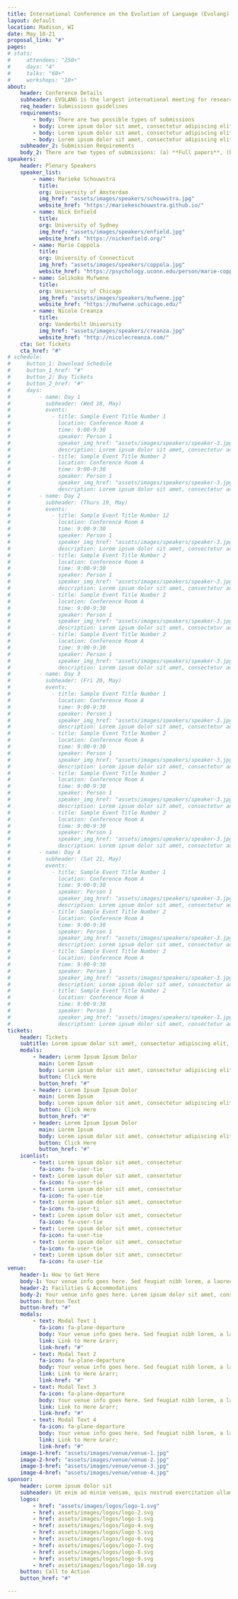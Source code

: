 ```yaml
---
title: International Conference on the Evolution of Language (Evolang) 2024
layout: default
location: Madison, WI
date: May 18-21
proposal_link: "#"
pages:
# stats:
#     attendees: "250+"
#     days: "4"
#     talks: "60+"
#     workshops: "10+"
about:
    header: Conference Details
    subheader: EVOLANG is the largest international meeting for researchers working on the origins and evolution of language. The conference is highly interdisciplinary, with contributions from disciplines including, but not limited to: anthropology, archeology, artificial life, biology, cognitive science, genetics, linguistics, modeling, paleontology, physiology, primatology, and psychology. Typically, about 300 delegates attend, with representatives from all these disciplines. 
    req_header: Submissiosn guidelines
    requirements:
        - body: There are two possible types of submissions
        - body: Lorem ipsum dolor sit amet, consectetur adipiscing elit, sed do
        - body: Lorem ipsum dolor sit amet, consectetur adipiscing elit, sed do
        - body: Lorem ipsum dolor sit amet, consectetur adipiscing elit, sed do
    subheader_2: Submission Requirements
    body_2: There are two types of submissions: (a) **Full papers**, (between 6 and 8 pages); and (b) **Abstracts** (up to 2 pages). Both full papers and abstracts will be considered for both podium presentation (15 min talk + 5 min Q&A) and for poster presentation. Submissions are limited to one first-authored podium presentation and one first-authored poster per person. There is no limit on non-first-authored submissions. When submitting, please indicate whether you prefer to be considered for inclusion as a talk, as a poster, or as either of the two, as well as whether you are currently planning to present your work on-site or online. (We are aware that this is a preliminary decision subject to change.) 
speakers:
    header: Plenary Speakers
    speaker_list:
        - name: Marieke Schouwstra
          title:
          org: University of Amsterdam
          img_href: "assets/images/speakers/schouwstra.jpg"
          website_href: "https://mariekeschouwstra.github.io/"
        - name: Nick Enfield
          title:
          org: University of Sydney
          img_href: "assets/images/speakers/enfield.jpg"
          website_href: "https://nickenfield.org/"
        - name: Marie Coppola
          title: 
          org: University of Connecticut
          img_href: "assets/images/speakers/coppola.jpg"
          website_href: "https://psychology.uconn.edu/person/marie-coppola/"
        - name: Salikoko Mufwene
          title:
          org: University of Chicago
          img_href: "assets/images/speakers/mufwene.jpg"
          website_href: "https://mufwene.uchicago.edu/"
        - name: Nicole Creanza
          title: 
          org: Vanderbilt University
          img_href: "assets/images/speakers/creanza.jpg"
          website_href: "http://nicolecreanza.com/"
    cta: Get Tickets
    cta_href: "#"
# schedule:
#     button_1: Download Schedule
#     button_1_href: "#"
#     button_2: Buy Tickets
#     button_2_href: "#"    
#     days:
#         - name: Day 1
#           subheader: (Wed 18, May)
#           events:
#             - title: Sample Event Title Number 1
#               location: Conference Room A
#               time: 9:00-9:30
#               speaker: Person 1
#               speaker_img_href: "assets/images/speakers/speaker-3.jpg"
#               description: Lorem ipsum dolor sit amet, consectetur adipiscing elit, sed do eiusmod tempor incididunt ut labore et dolore magna aliqua. Ut enim ad minim veniam, quis nostrud exercitation ullamco laboris nisi ut aliquip ex ea commodo consequat.
#             - title: Sample Event Title Number 2
#               location: Conference Room A
#               time: 9:00-9:30
#               speaker: Person 1
#               speaker_img_href: "assets/images/speakers/speaker-3.jpg"
#               description: Lorem ipsum dolor sit amet, consectetur adipiscing elit, sed do eiusmod tempor incididunt ut labore et dolore magna aliqua. Ut enim ad minim veniam, quis nostrud exercitation ullamco laboris nisi ut aliquip ex ea commodo consequat.
#         - name: Day 2
#           subheader: (Thurs 19, May)
#           events:
#             - title: Sample Event Title Number 12
#               location: Conference Room A
#               time: 9:00-9:30
#               speaker: Person 1
#               speaker_img_href: "assets/images/speakers/speaker-3.jpg"
#               description: Lorem ipsum dolor sit amet, consectetur adipiscing elit, sed do eiusmod tempor incididunt ut labore et dolore magna aliqua. Ut enim ad minim veniam, quis nostrud exercitation ullamco laboris nisi ut aliquip ex ea commodo consequat.
#             - title: Sample Event Title Number 2
#               location: Conference Room A
#               time: 9:00-9:30
#               speaker: Person 1
#               speaker_img_href: "assets/images/speakers/speaker-3.jpg"
#               description: Lorem ipsum dolor sit amet, consectetur adipiscing elit, sed do eiusmod tempor incididunt ut labore et dolore magna aliqua. Ut enim ad minim veniam, quis nostrud exercitation ullamco laboris nisi ut aliquip ex ea commodo consequat.
#             - title: Sample Event Title Number 2
#               location: Conference Room A
#               time: 9:00-9:30
#               speaker: Person 1
#               speaker_img_href: "assets/images/speakers/speaker-3.jpg"
#               description: Lorem ipsum dolor sit amet, consectetur adipiscing elit, sed do eiusmod tempor incididunt ut labore et dolore magna aliqua. Ut enim ad minim veniam, quis nostrud exercitation ullamco laboris nisi ut aliquip ex ea commodo consequat.
#             - title: Sample Event Title Number 2
#               location: Conference Room A
#               time: 9:00-9:30
#               speaker: Person 1
#               speaker_img_href: "assets/images/speakers/speaker-3.jpg"
#               description: Lorem ipsum dolor sit amet, consectetur adipiscing elit, sed do eiusmod tempor incididunt ut labore et dolore magna aliqua. Ut enim ad minim veniam, quis nostrud exercitation ullamco laboris nisi ut aliquip ex ea commodo consequat.
#         - name: Day 3
#           subheader: (Fri 20, May)
#           events:
#             - title: Sample Event Title Number 1
#               location: Conference Room A
#               time: 9:00-9:30
#               speaker: Person 1
#               speaker_img_href: "assets/images/speakers/speaker-3.jpg"
#               description: Lorem ipsum dolor sit amet, consectetur adipiscing elit, sed do eiusmod tempor incididunt ut labore et dolore magna aliqua. Ut enim ad minim veniam, quis nostrud exercitation ullamco laboris nisi ut aliquip ex ea commodo consequat.
#             - title: Sample Event Title Number 2
#               location: Conference Room A
#               time: 9:00-9:30
#               speaker: Person 1
#               speaker_img_href: "assets/images/speakers/speaker-3.jpg"
#               description: Lorem ipsum dolor sit amet, consectetur adipiscing elit, sed do eiusmod tempor incididunt ut labore et dolore magna aliqua. Ut enim ad minim veniam, quis nostrud exercitation ullamco laboris nisi ut aliquip ex ea commodo consequat.
#             - title: Sample Event Title Number 2
#               location: Conference Room A
#               time: 9:00-9:30
#               speaker: Person 1
#               speaker_img_href: "assets/images/speakers/speaker-3.jpg"
#               description: Lorem ipsum dolor sit amet, consectetur adipiscing elit, sed do eiusmod tempor incididunt ut labore et dolore magna aliqua. Ut enim ad minim veniam, quis nostrud exercitation ullamco laboris nisi ut aliquip ex ea commodo consequat.
#             - title: Sample Event Title Number 2
#               location: Conference Room A
#               time: 9:00-9:30
#               speaker: Person 1
#               speaker_img_href: "assets/images/speakers/speaker-3.jpg"
#               description: Lorem ipsum dolor sit amet, consectetur adipiscing elit, sed do eiusmod tempor incididunt ut labore et dolore magna aliqua. Ut enim ad minim veniam, quis nostrud exercitation ullamco laboris nisi ut aliquip ex ea commodo consequat.
#         - name: Day 4
#           subheader: (Sat 21, May)
#           events:
#             - title: Sample Event Title Number 1
#               location: Conference Room A
#               time: 9:00-9:30
#               speaker: Person 1
#               speaker_img_href: "assets/images/speakers/speaker-3.jpg"
#               description: Lorem ipsum dolor sit amet, consectetur adipiscing elit, sed do eiusmod tempor incididunt ut labore et dolore magna aliqua. Ut enim ad minim veniam, quis nostrud exercitation ullamco laboris nisi ut aliquip ex ea commodo consequat.
#             - title: Sample Event Title Number 2
#               location: Conference Room A
#               time: 9:00-9:30
#               speaker: Person 1
#               speaker_img_href: "assets/images/speakers/speaker-3.jpg"
#               description: Lorem ipsum dolor sit amet, consectetur adipiscing elit, sed do eiusmod tempor incididunt ut labore et dolore magna aliqua. Ut enim ad minim veniam, quis nostrud exercitation ullamco laboris nisi ut aliquip ex ea commodo consequat.
#             - title: Sample Event Title Number 2
#               location: Conference Room A
#               time: 9:00-9:30
#               speaker: Person 1
#               speaker_img_href: "assets/images/speakers/speaker-3.jpg"
#               description: Lorem ipsum dolor sit amet, consectetur adipiscing elit, sed do eiusmod tempor incididunt ut labore et dolore magna aliqua. Ut enim ad minim veniam, quis nostrud exercitation ullamco laboris nisi ut aliquip ex ea commodo consequat.
#             - title: Sample Event Title Number 2
#               location: Conference Room A
#               time: 9:00-9:30
#               speaker: Person 1
#               speaker_img_href: "assets/images/speakers/speaker-3.jpg"
#               description: Lorem ipsum dolor sit amet, consectetur adipiscing elit, sed do eiusmod tempor incididunt ut labore et dolore magna aliqua. Ut enim ad minim veniam, quis nostrud exercitation ullamco laboris nisi ut aliquip ex ea commodo consequat.
tickets:
    header: Tickets
    subtitle: Lorem ipsum dolor sit amet, consectetur adipiscing elit, sed do eiusmod tempor
    modals:
        - header: Lorem Ipsum Ipsum Dolor
          main: Lorem Ipsum
          body: Lorem ipsum dolor sit amet, consectetur adipiscing elit, sed do eiusmod tempor incididunt ut labore
          button: Click Here
          button_href: "#"
        - header: Lorem Ipsum Ipsum Dolor
          main: Lorem Ipsum
          body: Lorem ipsum dolor sit amet, consectetur adipiscing elit, sed do eiusmod tempor incididunt ut labore
          button: Click Here
          button_href: "#"
        - header: Lorem Ipsum Ipsum Dolor
          main: Lorem Ipsum
          body: Lorem ipsum dolor sit amet, consectetur adipiscing elit, sed do eiusmod tempor incididunt ut labore
          button: Click Here
          button_href: "#"
    iconlist:
        - text: Lorem ipsum dolor sit amet, consectetur
          fa-icon: fa-user-tie
        - text: Lorem ipsum dolor sit amet, consectetur
          fa-icon: fa-user-tie
        - text: Lorem ipsum dolor sit amet, consectetur
          fa-icon: fa-user-tie
        - text: Lorem ipsum dolor sit amet, consectetur
          fa-icon: fa-user-ti
        - text: Lorem ipsum dolor sit amet, consectetur
          fa-icon: fa-user-tie
        - text: Lorem ipsum dolor sit amet, consectetur
          fa-icon: fa-user-tie
        - text: Lorem ipsum dolor sit amet, consectetur
          fa-icon: fa-user-tie
        - text: Lorem ipsum dolor sit amet, consectetur
          fa-icon: fa-user-tie
venue:
    header-1: How to Get Here
    body-1: Your venue info goes here. Sed feugiat nibh lorem, a laoreet sem aliquet ut. Praesent tincidunt efficitur nisi, ut eleifend diam tempor sit amet. Aliquam volutpat ex feugiat, semper urna a, pharetra lacus. Sed eget eros cursus, consequat lectus ultricies, efficitur metus. Sed sit amet mauris faucibus magna finibus convallis vel quis justo. Curabitur ultricies sagittis erat, quis faucibus lectus tempor vitae. Proin sodales, elit vitae accumsan efficitur, orci quam molestie orci, accumsan tincidunt dui turpis sed libero. Duis id vehicula ex. In quis pellentesque lorem, ut sollicitudin mauris.
    header-2: Facilities & Accommodations
    body-2: Your venue info goes here. Lorem ipsum dolor sit amet, consectetur adipiscing elit. Proin consequat magna eu accumsan mattis. Duis non augue porttitor, fringilla velit vitae, ultricies eros. Sed libero eros, tristique ac orci nec, hendrerit dictum lacus. Aenean iaculis massa felis, eget venenatis turpis lacinia sit amet.
    button: Button Text
    button-href: "#"
    modals:
        - text: Modal Text 1
          fa-icon: fa-plane-departure
          body: Your venue info goes here. Sed feugiat nibh lorem, a laoreet sem aliquet ut. Praesent tincidunt efficitur nisi
          link: Link to Here &rarr;
          link-href: "#"
        - text: Modal Text 2
          fa-icon: fa-plane-departure
          body: Your venue info goes here. Sed feugiat nibh lorem, a laoreet sem aliquet ut. Praesent tincidunt efficitur nisi
          link: Link to Here &rarr;
          link-href: "#"
        - text: Modal Text 3
          fa-icon: fa-plane-departure
          body: Your venue info goes here. Sed feugiat nibh lorem, a laoreet sem aliquet ut. Praesent tincidunt efficitur nisi
          link: Link to Here &rarr;
          link-href: "#"
        - text: Modal Text 4
          fa-icon: fa-plane-departure
          body: Your venue info goes here. Sed feugiat nibh lorem, a laoreet sem aliquet ut. Praesent tincidunt efficitur nisi
          link: Link to Here &rarr;
          link-href: "#"
    image-1-href: "assets/images/venue/venue-1.jpg"
    image-2-href: "assets/images/venue/venue-2.jpg"
    image-3-href: "assets/images/venue/venue-3.jpg"
    image-4-href: "assets/images/venue/venue-4.jpg"
sponsor:
    header: Lorem ipsum dolor sit
    subheader: Ut enim ad minim veniam, quis nostrud exercitation ullamco laboris nisi ut aliquip ex ea commodo consequat.
    logos:
        - href: "assets/images/logos/logo-1.svg"
        - href: assets/images/logos/logo-2.svg
        - href: assets/images/logos/logo-3.svg
        - href: assets/images/logos/logo-4.svg
        - href: assets/images/logos/logo-5.svg
        - href: assets/images/logos/logo-6.svg
        - href: assets/images/logos/logo-7.svg
        - href: assets/images/logos/logo-8.svg
        - href: assets/images/logos/logo-9.svg
        - href: assets/images/logos/logo-10.svg
    button: Call to Action
    button_href: "#"

---
```

